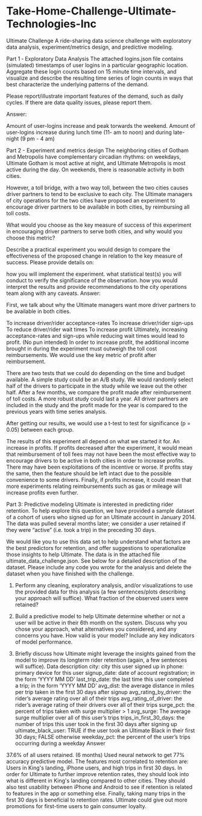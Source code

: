# Take-Home-Challenge-Ultimate-Technologies-Inc
Ultimate Challenge
A ride-sharing data science challenge with exploratory data analysis, experiment/metrics design, and predictive modeling.

Part 1 ‑ Exploratory Data Analysis
The attached logins.json file contains (simulated) timestamps of user logins in a particular geographic location. Aggregate these login counts based on 15 minute time intervals, and visualize and describe the resulting time series of login counts in ways that best characterize the underlying patterns of the demand.

Please report/illustrate important features of the demand, such as daily cycles. If there are data quality issues, please report them.

Answer:

Amount of user-logins increase and peak torwards the weekend. Amount of user-logins increase during lunch time (11- am to noon) and during late-night (9 pm - 4 am)

Part 2 - Experiment and metrics design
The neighboring cities of Gotham and Metropolis have complementary circadian rhythms: on weekdays, Ultimate Gotham is most active at night, and Ultimate Metropolis is most active during the day. On weekends, there is reasonable activity in both cities.

However, a toll bridge, with a two way toll, between the two cities causes driver partners to tend to be exclusive to each city. The Ultimate managers of city operations for the two cities have proposed an experiment to encourage driver partners to be available in both cities, by reimbursing all toll costs.

What would you choose as the key measure of success of this experiment in encouraging driver partners to serve both cities, and why would you choose this metric?

Describe a practical experiment you would design to compare the effectiveness of the proposed change in relation to the key measure of success. Please provide details on:

how you will implement the experiment.
what statistical test(s) you will conduct to verify the significance of the observation.
how you would interpret the results and provide recommendations to the city operations team along with any caveats.
Answer:

First, we talk about why the Ultimate managers want more driver partners to be available in both cities.

To increase driver/rider acceptance-rates
To increase driver/rider sign-ups
To reduce driver/rider wait times
To increase profit
Ultimately, increasing acceptance-rates and sign-ups while reducing wait times would lead to profit. (No pun intended) In order to increase profit, the additional income brought in during the experiment must outweigh the toll cost reimbursements. We would use the key metric of profit after reimbursement.

There are two tests that we could do depending on the time and budget available. A simple study could be an A/B study. We would randomly select half of the drivers to participate in the study while we leave out the other half. After a few months, we compare the profit made after reimbursement of toll costs. A more robust study could last a year. All driver partners are included in the study and the profit made for the year is compared to the previous years with time series analysis.

After getting our results, we would use a t-test to test for significance (p = 0.05) between each group.

The results of this experiment all depend on what we started it for. An increase in profits. If profits decreased after the experiment, it would mean that reimbursement of toll fees may not have been the most effective way to encourage drivers to be active in both cities in order to increase profits. There may have been exploitations of the incentive or worse. If profits stay the same, then the feature should be left intact due to the possible convenience to some drivers. Finally, if profits increase, it could mean that more experiments relating reimbursements such as gas or mileage will increase profits even further.

Part 3: Predictive modeling
Ultimate is interested in predicting rider retention. To help explore this question, we have provided a sample dataset of a cohort of users who signed up for an Ultimate account in January 2014. The data was pulled several months later; we consider a user retained if they were “active” (i.e. took a trip) in the preceding 30 days.

We would like you to use this data set to help understand what factors are the best predictors for retention, and offer suggestions to operationalize those insights to help Ultimate. The data is in the attached file ultimate_data_challenge.json. See below for a detailed description of the dataset. Please include any code you wrote for the analysis and delete the dataset when you have finished with the challenge.

1. Perform any cleaning, exploratory analysis, and/or visualizations to use the provided data for this analysis (a few sentences/plots describing your approach will suffice). What fraction of the observed users were retained?

2. Build a predictive model to help Ultimate determine whether or not a user will be active in their 6th month on the system. Discuss why you chose your approach, what alternatives you considered, and any concerns you have. How valid is your model? Include any key indicators of model performance.

3. Briefly discuss how Ultimate might leverage the insights gained from the model to improve its longterm rider retention (again, a few sentences will suffice).
Data description
city: city this user signed up in
phone: primary device for this user
signup_date: date of account registration; in the form ‘YYYY MM DD’
last_trip_date: the last time this user completed a trip; in the form ‘YYYY MM DD’
avg_dist: the average distance in miles per trip taken in the first 30 days after signup
avg_rating_by_driver: the rider’s average rating over all of their trips
avg_rating_of_driver: the rider’s average rating of their drivers over all of their trips
surge_pct: the percent of trips taken with surge multiplier > 1
avg_surge: The average surge multiplier over all of this user’s trips
trips_in_first_30_days: the number of trips this user took in the first 30 days after signing up
ultimate_black_user: TRUE if the user took an Ultimate Black in their first 30 days; FALSE otherwise
weekday_pct: the percent of the user’s trips occurring during a weekday
Answer

37.6% of all users retained. (6 months)
Used neural network to get 77% accuracy predictive model.
The features most correlated to retention are: Users in King's landing, iPhone users, and high trips in first 30 days. In order for Ultimate to further improve retention rates, they should look into what is different in King's landing compared to other cities. They should also test usability between iPhone and Android to see if retention is related to features in the app or something else. Finally, taking many trips in the first 30 days is beneficial to retention rates. Ultimate could give out more promotions for first-time users to gain consumer loyalty.
